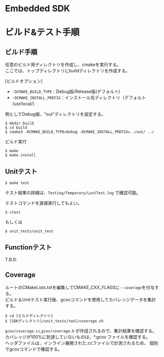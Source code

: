 Embedded SDK
===================================

# ビルド&テスト手順

ビルド手順
----------

任意のビルド用ディレクトリを作成し、cmakeを実行する。  
ここでは、トップディレクトリにbuildディレクトリを作成する。

[ビルドオプション]
* `-DCMAKE_BUILD_TYPE`：Debug版/Release版(デフォルト)
* `-DCMAKE_INSTALL_PREFIX`：インストール先ディレクトリ（デフォルト /usr/local/）

例としてDebug版、"out"ディレクトリを設定する。

    $ mkdir build
    $ cd build
    $ cmake3 -DCMAKE_BUILD_TYPE=Debug -DCMAKE_INSTALL_PREFIX=../out/ ../
ビルド実行

    $ make
    $ make install

Unitテスト
----------
    $ make test

テスト結果の詳細は、`Testing/Temporary/LastTest.log` で確認可能。

テストコマンドを直接実行してもよい。

    $ ctest
もしくは

    $ unit_tests/unit_test

Functionテスト
--------------
T.B.D.

Coverage
--------
ルートのCMakeLists.txtを編集してCMAKE_CXX_FLAGSに`--coverage`を付与する。  
ビルド＆Unitテスト実行後、gcovコマンドを使用してカバレッジデータを集計する。

    $ cd [ビルドディレクトリ]
    $ [SDKディレクトリ]/unit_tests/tool/coverage.sh

`gcov/coverage.cc`,`gcov/coverage.h` が作成されるので、集計結果を確認する。  
カバレッジが100%に到達していないものは、\*.gcov ファイルを確認する。  
ヘッダファイルは、インライン展開された.ccファイルで計測されるため、
個別でgcovコマンドで確認する。
